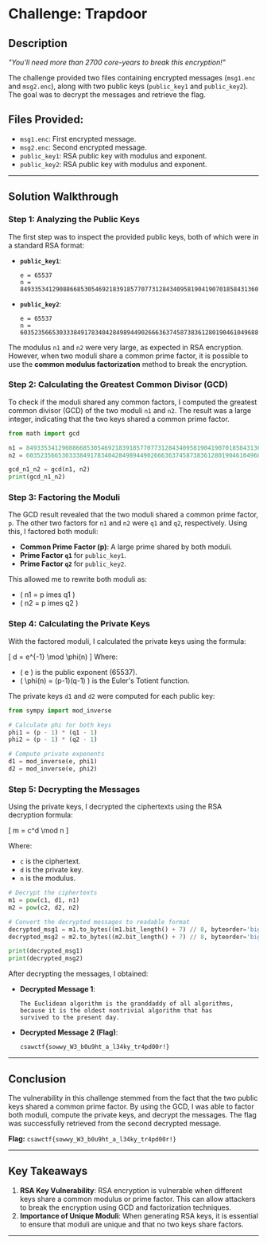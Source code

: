 
# Challenge: Trapdoor

## Description
*"You'll need more than 2700 core-years to break this encryption!"*

The challenge provided two files containing encrypted messages (`msg1.enc` and `msg2.enc`), along with two public keys (`public_key1` and `public_key2`). The goal was to decrypt the messages and retrieve the flag.

## Files Provided:
- `msg1.enc`: First encrypted message.
- `msg2.enc`: Second encrypted message.
- `public_key1`: RSA public key with modulus and exponent.
- `public_key2`: RSA public key with modulus and exponent.

---

## Solution Walkthrough

### Step 1: Analyzing the Public Keys

The first step was to inspect the provided public keys, both of which were in a standard RSA format:

- **`public_key1`**:
    ```plaintext
    e = 65537
    n = 84933534129088668530546921839185770773128434095819041907018584313601015770942905361042
    ```

- **`public_key2`**:
    ```plaintext
    e = 65537
    n = 60352356653033384917834042849894490266636374587383612801904610496885016078855962685911
    ```

The modulus `n1` and `n2` were very large, as expected in RSA encryption. However, when two moduli share a common prime factor, it is possible to use the **common modulus factorization** method to break the encryption.

### Step 2: Calculating the Greatest Common Divisor (GCD)

To check if the moduli shared any common factors, I computed the greatest common divisor (GCD) of the two moduli `n1` and `n2`. The result was a large integer, indicating that the two keys shared a common prime factor.

```python
from math import gcd

n1 = 84933534129088668530546921839185770773128434095819041907018584313601015770942905361042
n2 = 60352356653033384917834042849894490266636374587383612801904610496885016078855962685911

gcd_n1_n2 = gcd(n1, n2)
print(gcd_n1_n2)
```

### Step 3: Factoring the Moduli

The GCD result revealed that the two moduli shared a common prime factor, `p`. The other two factors for `n1` and `n2` were `q1` and `q2`, respectively. Using this, I factored both moduli:

- **Common Prime Factor (p)**: A large prime shared by both moduli.
- **Prime Factor `q1`** for `public_key1`.
- **Prime Factor `q2`** for `public_key2`.

This allowed me to rewrite both moduli as:
- \( n1 = p 	imes q1 \)
- \( n2 = p 	imes q2 \)

### Step 4: Calculating the Private Keys

With the factored moduli, I calculated the private keys using the formula:

\[
d = e^{-1} \mod \phi(n)
\]
Where:
- \( e \) is the public exponent (65537).
- \( \phi(n) = (p-1)(q-1) \) is the Euler's Totient function.

The private keys `d1` and `d2` were computed for each public key:

```python
from sympy import mod_inverse

# Calculate phi for both keys
phi1 = (p - 1) * (q1 - 1)
phi2 = (p - 1) * (q2 - 1)

# Compute private exponents
d1 = mod_inverse(e, phi1)
d2 = mod_inverse(e, phi2)
```

### Step 5: Decrypting the Messages

Using the private keys, I decrypted the ciphertexts using the RSA decryption formula:

\[
m = c^d \mod n
\]

Where:
- `c` is the ciphertext.
- `d` is the private key.
- `n` is the modulus.

```python
# Decrypt the ciphertexts
m1 = pow(c1, d1, n1)
m2 = pow(c2, d2, n2)

# Convert the decrypted messages to readable format
decrypted_msg1 = m1.to_bytes((m1.bit_length() + 7) // 8, byteorder='big')
decrypted_msg2 = m2.to_bytes((m2.bit_length() + 7) // 8, byteorder='big')

print(decrypted_msg1)
print(decrypted_msg2)
```

After decrypting the messages, I obtained:

- **Decrypted Message 1**:
    ```plaintext
    The Euclidean algorithm is the granddaddy of all algorithms,
    because it is the oldest nontrivial algorithm that has
    survived to the present day.
    ```

- **Decrypted Message 2 (Flag)**:
    ```plaintext
    csawctf{sowwy_W3_b0u9ht_a_l34ky_tr4pd00r!}
    ```

---

## Conclusion

The vulnerability in this challenge stemmed from the fact that the two public keys shared a common prime factor. By using the GCD, I was able to factor both moduli, compute the private keys, and decrypt the messages. The flag was successfully retrieved from the second decrypted message.

**Flag:** `csawctf{sowwy_W3_b0u9ht_a_l34ky_tr4pd00r!}`

---

## Key Takeaways
1. **RSA Key Vulnerability**: RSA encryption is vulnerable when different keys share a common modulus or prime factor. This can allow attackers to break the encryption using GCD and factorization techniques.
2. **Importance of Unique Moduli**: When generating RSA keys, it is essential to ensure that moduli are unique and that no two keys share factors.

---

